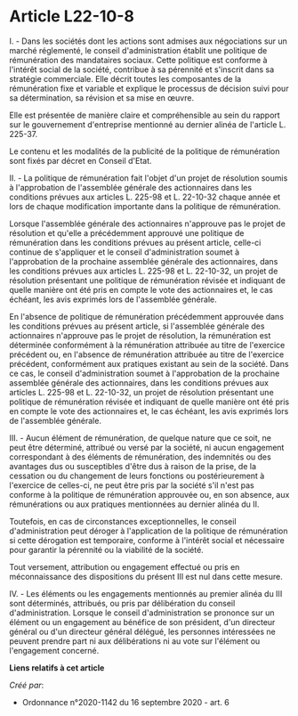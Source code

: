# Article L22-10-8

I. - Dans les sociétés dont les actions sont admises aux négociations sur un marché réglementé, le conseil d'administration
établit une politique de rémunération des mandataires sociaux. Cette politique est conforme à l'intérêt social de la société,
contribue à sa pérennité et s'inscrit dans sa stratégie commerciale. Elle décrit toutes les composantes de la rémunération
fixe et variable et explique le processus de décision suivi pour sa détermination, sa révision et sa mise en œuvre.

Elle est présentée de manière claire et compréhensible au sein du rapport sur le gouvernement d'entreprise mentionné au
dernier alinéa de l'article L. 225-37.

Le contenu et les modalités de la publicité de la politique de rémunération sont fixés par décret en Conseil d'Etat.

II. - La politique de rémunération fait l'objet d'un projet de résolution soumis à l'approbation de l'assemblée générale des
actionnaires dans les conditions prévues aux articles L. 225-98 et L. 22-10-32 chaque année et lors de chaque modification
importante dans la politique de rémunération.

Lorsque l'assemblée générale des actionnaires n'approuve pas le projet de résolution et qu'elle a précédemment approuvé une
politique de rémunération dans les conditions prévues au présent article, celle-ci continue de s'appliquer et le conseil
d'administration soumet à l'approbation de la prochaine assemblée générale des actionnaires, dans les conditions prévues aux
articles L. 225-98 et L. 22-10-32, un projet de résolution présentant une politique de rémunération révisée et indiquant de
quelle manière ont été pris en compte le vote des actionnaires et, le cas échéant, les avis exprimés lors de l'assemblée
générale.

En l'absence de politique de rémunération précédemment approuvée dans les conditions prévues au présent article, si
l'assemblée générale des actionnaires n'approuve pas le projet de résolution, la rémunération est déterminée conformément à
la rémunération attribuée au titre de l'exercice précédent ou, en l'absence de rémunération attribuée au titre de l'exercice
précédent, conformément aux pratiques existant au sein de la société. Dans ce cas, le conseil d'administration soumet à
l'approbation de la prochaine assemblée générale des actionnaires, dans les conditions prévues aux articles L. 225-98 et L.
22-10-32, un projet de résolution présentant une politique de rémunération révisée et indiquant de quelle manière ont été
pris en compte le vote des actionnaires et, le cas échéant, les avis exprimés lors de l'assemblée générale.

III. - Aucun élément de rémunération, de quelque nature que ce soit, ne peut être déterminé, attribué ou versé par la
société, ni aucun engagement correspondant à des éléments de rémunération, des indemnités ou des avantages dus ou
susceptibles d'être dus à raison de la prise, de la cessation ou du changement de leurs fonctions ou postérieurement à
l'exercice de celles-ci, ne peut être pris par la société s'il n'est pas conforme à la politique de rémunération approuvée
ou, en son absence, aux rémunérations ou aux pratiques mentionnées au dernier alinéa du II.

Toutefois, en cas de circonstances exceptionnelles, le conseil d'administration peut déroger à l'application de la politique
de rémunération si cette dérogation est temporaire, conforme à l'intérêt social et nécessaire pour garantir la pérennité ou
la viabilité de la société.

Tout versement, attribution ou engagement effectué ou pris en méconnaissance des dispositions du présent III est nul dans
cette mesure.

IV. - Les éléments ou les engagements mentionnés au premier alinéa du III sont déterminés, attribués, ou pris par
délibération du conseil d'administration. Lorsque le conseil d'administration se prononce sur un élément ou un engagement au
bénéfice de son président, d'un directeur général ou d'un directeur général délégué, les personnes intéressées ne peuvent
prendre part ni aux délibérations ni au vote sur l'élément ou l'engagement concerné.

**Liens relatifs à cet article**

_Créé par_:

  - Ordonnance n°2020-1142 du 16 septembre 2020 - art. 6
